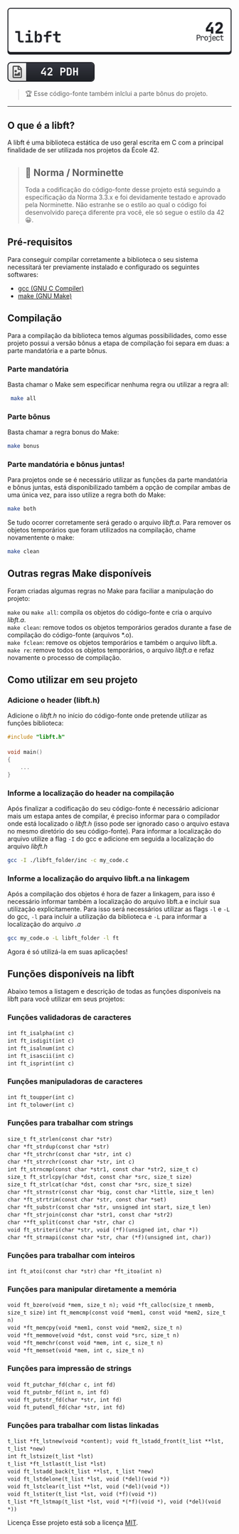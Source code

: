 
![libft](./libft_light.svg)

![libft](./42pdh_badge.svg)

> 🏆 Esse código-fonte também inlclui a parte bônus do projeto.

---

## O que é a libft?
A libft é uma biblioteca estática de uso geral escrita em C com a principal finalidade de ser utilizada nos projetos da École 42.

> ## 🎠 Norma / Norminette
> Toda a codificação do código-fonte desse projeto está seguindo a especificação da Norma 3.3.x e foi devidamente testado e aprovado pela Norminette. Não estranhe se o estilo ao qual o código foi desenvolvido pareça diferente pra você, ele só segue o estilo da 42 😀.

## Pré-requisitos
Para conseguir compilar corretamente a biblioteca o seu sistema necessitará ter previamente instalado e configurado os seguintes softwares:

- [gcc (GNU C Compiler)](https://gcc.gnu.org/)  
- [make (GNU Make)](https://www.gnu.org/software/make/)

## Compilação
Para a compilação da biblioteca temos algumas possibilidades, como esse projeto possui a versão bônus a etapa de compilação foi separa em duas: a parte mandatória e a parte bônus.

### Parte mandatória
Basta chamar o Make sem especificar nenhuma regra ou utilizar a regra all:
```bash
 make all
```
### Parte bônus
Basta chamar a regra bonus do Make:
```bash
make bonus
```
### Parte mandatória e bônus juntas!
Para projetos onde se é necessário utilizar as funções da parte mandatória e bônus juntas, está disponibilizado também a opção de compilar ambas de uma única vez, para isso utilize a regra both do Make:
```bash
make both
```
Se tudo ocorrer corretamente será gerado o arquivo *libft.a*. Para remover os objetos temporários que foram utilizados na compilação, chame novamentente o make:
```bash
make clean
```
## Outras regras Make disponíveis
Foram criadas algumas regras no Make para faciliar a manipulação do projeto:

`make` ou `make all`: compila os objetos do código-fonte e cria o arquivo *libft.a*.  
`make clean`: remove todos os objetos temporários gerados durante a fase de compilação do código-fonte (arquivos *.o).   
`make fclean`: remove os objetos temporários e também o arquivo libft.a.  
`make re`: remove todos os objetos temporários, o arquivo *libft.a* e refaz novamente o processo de compilação.  

## Como utilizar em seu projeto
### Adicione o header (libft.h)
Adicione o *libft.h* no início do código-fonte onde pretende utilizar as funções biblioteca:
```c
#include "libft.h"

void main()
{
	...
}
```

### Informe a localização do header na compilação
Após finalizar a codificação do seu código-fonte é necessário adicionar mais um estapa antes de compilar, é preciso informar para o compilador onde está localizado o *libft.h* (isso pode ser ignorado caso o arquivo estava no mesmo diretório do seu código-fonte). Para informar a localização do arquivo utilize a flag `-I` do gcc e adicione em seguida a localização do arquivo *libft.h*
```bash
gcc -I ./libft_folder/inc -c my_code.c
```
### Informe a localização do arquivo libft.a na linkagem
Após a compilação dos objetos é hora de fazer a linkagem, para isso é necessário informar também a localização do arquivo libft.a e incluir sua utilização explicitamente. Para isso será necessários utilizar as flags `-l` e `-L` do gcc, `-l` para incluir a utilização da biblioteca e `-L` para informar a localização do arquivo *.a*
```bash
gcc my_code.o -L libft_folder -l ft
```
Agora é só utilizá-la em suas aplicações!

## Funções disponíveis na libft
Abaixo temos a listagem e descrição de todas as funções disponíveis na libft para você utilizar em seus projetos:

### Funções validadoras de caracteres
`int ft_isalpha(int c)`  
`int ft_isdigit(int c)`  
`int ft_isalnum(int c)`  
`int ft_isascii(int c)`  
`int ft_isprint(int c)`  

### Funções manipuladoras de caracteres
`int ft_toupper(int c)`  
`int ft_tolower(int c)`  

### Funções para trabalhar com strings
`size_t ft_strlen(const char *str)`  
`char *ft_strdup(const char *str)`  
`char *ft_strchr(const char *str, int c)`  
`char *ft_strrchr(const char *str, int c)`  
`int ft_strncmp(const char *str1, const char *str2, size_t c)`  
`size_t ft_strlcpy(char *dst, const char *src, size_t size)`  
`size_t ft_strlcat(char *dst, const char *src, size_t size)`  
`char *ft_strnstr(const char *big, const char *little, size_t len)`  
`char *ft_strtrim(const char *str, const char *set)`  
`char *ft_substr(const char *str, unsigned int start, size_t len)`  
`char *ft_strjoin(const char *str1, const char *str2)`  
`char **ft_split(const char *str, char c)`  
`void ft_striteri(char *str, void (*f)(unsigned int, char *))`  
`char *ft_strmapi(const char *str, char (*f)(unsigned int, char))`  

### Funções para trabalhar com inteiros
`int ft_atoi(const char *str)` 
`char *ft_itoa(int n)` 

### Funções para manipular diretamente a memória
`void ft_bzero(void *mem, size_t n); void *ft_calloc(size_t nmemb, size_t size)` 
`int ft_memcmp(const void *mem1, const void *mem2, size_t n)`  
`void *ft_memcpy(void *mem1, const void *mem2, size_t n)`  
`void *ft_memmove(void *dst, const void *src, size_t n)`  
`void *ft_memchr(const void *mem, int c, size_t n)`  
`void *ft_memset(void *mem, int c, size_t n)`  

### Funções para impressão de strings
`void ft_putchar_fd(char c, int fd)`  
`void ft_putnbr_fd(int n, int fd)`  
`void ft_putstr_fd(char *str, int fd)`  
`void ft_putendl_fd(char *str, int fd)`  

### Funções para trabalhar com listas linkadas
`t_list *ft_lstnew(void *content); void ft_lstadd_front(t_list **lst, t_list *new)`  
`int ft_lstsize(t_list *lst)`  
`t_list *ft_lstlast(t_list *lst)`  
`void ft_lstadd_back(t_list **lst, t_list *new)`  
`void ft_lstdelone(t_list *lst, void (*del)(void *))`  
`void ft_lstclear(t_list **lst, void (*del)(void *))`  
`void ft_lstiter(t_list *lst, void (*f)(void *))`  
`t_list *ft_lstmap(t_list *lst, void *(*f)(void *), void (*del)(void *))`  

Licença
Esse projeto está sob a licença [MIT](https://opensource.org/license/mit/).

